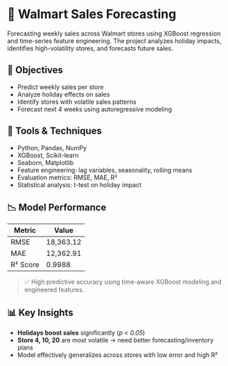 # 🛒 Walmart Sales Forecasting

Forecasting weekly sales across Walmart stores using XGBoost regression and time-series feature engineering. The project analyzes holiday impacts, identifies high-volatility stores, and forecasts future sales.

## 📌 Objectives
- Predict weekly sales per store
- Analyze holiday effects on sales
- Identify stores with volatile sales patterns
- Forecast next 4 weeks using autoregressive modeling

## 🧪 Tools & Techniques
- Python, Pandas, NumPy
- XGBoost, Scikit-learn
- Seaborn, Matplotlib
- Feature engineering: lag variables, seasonality, rolling means
- Evaluation metrics: RMSE, MAE, R²
- Statistical analysis: t-test on holiday impact

## 📉 Model Performance
| Metric   | Value       |
|----------|-------------|
| RMSE     | 18,363.12   |
| MAE      | 12,362.91   |
| R² Score | 0.9988      |

> ✅ High predictive accuracy using time-aware XGBoost modeling and engineered features.

## 📊 Key Insights
- **Holidays boost sales** significantly (*p < 0.05*)
- **Store 4, 10, 20** are most volatile → need better forecasting/inventory plans
- Model effectively generalizes across stores with low error and high R²


